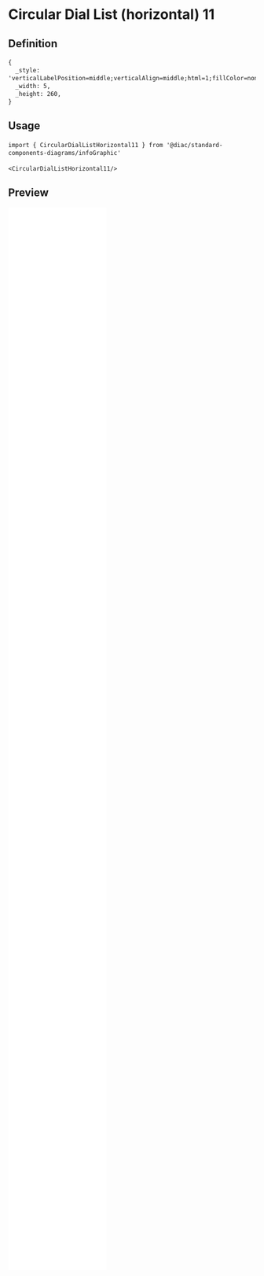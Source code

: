 # Circular Dial List (horizontal) 11

## Definition

```
{
  _style: 'verticalLabelPosition=middle;verticalAlign=middle;html=1;fillColor=none;strokeColor=none;fontSize=15;fontColor=#10739E;align=center;fontStyle=1;',
  _width: 5,
  _height: 260,
}
```

## Usage

```
import { CircularDialListHorizontal11 } from '@diac/standard-components-diagrams/infoGraphic'

<CircularDialListHorizontal11/>
```

## Preview

<img src="./circular-dial-list-horizontal-11.png" width="200"/>
